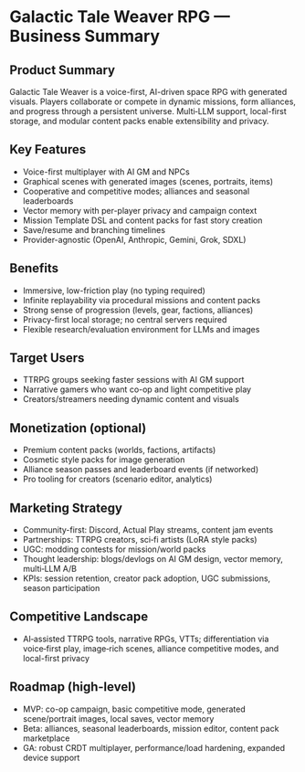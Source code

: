 # Galactic Tale Weaver RPG — Business Summary

## Product Summary
Galactic Tale Weaver is a voice-first, AI-driven space RPG with generated visuals. Players collaborate or compete in dynamic missions, form alliances, and progress through a persistent universe. Multi‑LLM support, local-first storage, and modular content packs enable extensibility and privacy.

## Key Features
- Voice-first multiplayer with AI GM and NPCs
- Graphical scenes with generated images (scenes, portraits, items)
- Cooperative and competitive modes; alliances and seasonal leaderboards
- Vector memory with per-player privacy and campaign context
- Mission Template DSL and content packs for fast story creation
- Save/resume and branching timelines
- Provider-agnostic (OpenAI, Anthropic, Gemini, Grok, SDXL)

## Benefits
- Immersive, low-friction play (no typing required)
- Infinite replayability via procedural missions and content packs
- Strong sense of progression (levels, gear, factions, alliances)
- Privacy-first local storage; no central servers required
- Flexible research/evaluation environment for LLMs and images

## Target Users
- TTRPG groups seeking faster sessions with AI GM support
- Narrative gamers who want co-op and light competitive play
- Creators/streamers needing dynamic content and visuals

## Monetization (optional)
- Premium content packs (worlds, factions, artifacts)
- Cosmetic style packs for image generation
- Alliance season passes and leaderboard events (if networked)
- Pro tooling for creators (scenario editor, analytics)

## Marketing Strategy
- Community-first: Discord, Actual Play streams, content jam events
- Partnerships: TTRPG creators, sci‑fi artists (LoRA style packs)
- UGC: modding contests for mission/world packs
- Thought leadership: blogs/devlogs on AI GM design, vector memory, multi‑LLM A/B
- KPIs: session retention, creator pack adoption, UGC submissions, season participation

## Competitive Landscape
- AI‑assisted TTRPG tools, narrative RPGs, VTTs; differentiation via voice‑first play, image‑rich scenes, alliance competitive modes, and local-first privacy

## Roadmap (high-level)
- MVP: co-op campaign, basic competitive mode, generated scene/portrait images, local saves, vector memory
- Beta: alliances, seasonal leaderboards, mission editor, content pack marketplace
- GA: robust CRDT multiplayer, performance/load hardening, expanded device support


